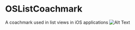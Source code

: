 # OSListCoachmark
A coachmark used in list views in iOS applications
![Alt Text](https://github.com/AamirAnwar/OSListCoachmark/docs/images/demo.gif)
